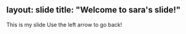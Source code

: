 layout: slide
title: "Welcome to sara's slide!"
---
This is my slide
Use the left arrow to go back!
